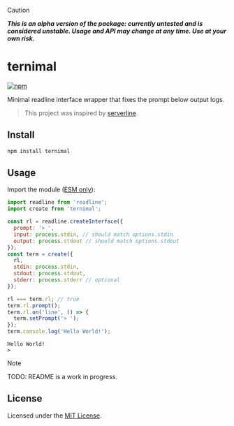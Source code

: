 [npm-img]: https://img.shields.io/npm/v/ternimal.svg
[npm-url]: https://www.npmjs.com/package/ternimal

> [!CAUTION]
>
> **_This is an alpha version of the package: currently untested and is considered unstable. Usage and API may change at any time. Use at your own risk._**

# ternimal

[![npm][npm-img]][npm-url]

Minimal readline interface wrapper that fixes the prompt below output logs.

> This project was inspired by [serverline](https://www.npmjs.com/package/serverline).

## Install

```sh
npm install ternimal
```

## Usage

Import the module ([ESM only](https://gist.github.com/sindresorhus/a39789f98801d908bbc7ff3ecc99d99c)):

```javascript
import readline from 'readline';
import create from 'ternimal';

const rl = readline.createInterface({
  prompt: '> ',
  input: process.stdin, // should match options.stdin
  output: process.stdout // should match options.stdout
});
const term = create({
  rl,
  stdin: process.stdin,
  stdout: process.stdout,
  stderr: process.stderr // optional
});

rl === term.rl; // true
term.rl.prompt();
term.rl.on('line', () => {
  term.setPrompt('> ');
});
term.console.log('Hello World!');
```

```text
Hello World!
>
```

> [!NOTE]
>
> TODO: README is a work in progress.

## License

Licensed under the [MIT License](LICENSE).
